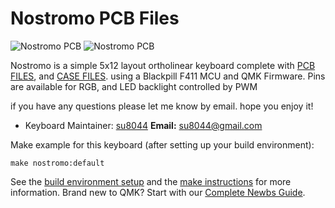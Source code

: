 # Nostromo PCB Files

![Nostromo PCB](https://i.imgur.com/YcWMpGJ.jpeg)
![Nostromo PCB](https://i.imgur.com/MaQVE2b.jpeg)

Nostromo is a simple 5x12 layout ortholinear keyboard complete with
[PCB FILES](https://github.com/su8044/qmk_firmware/tree/nostromo_maintenance/keyboards/nostromo/PCB_5x12),
and
[CASE FILES](https://github.com/su8044/qmk_firmware/tree/nostromo_maintenance/keyboards/nostromo/DWG).
using a Blackpill F411 MCU and QMK Firmware. Pins are available for RGB, and LED backlight controlled by PWM

if you have any questions please let me know by email. hope you enjoy it!

* Keyboard Maintainer: [su8044](https://github.com/su8044)
**Email:** su8044@gmail.com

Make example for this keyboard (after setting up your build environment):

    make nostromo:default

See the [build environment setup](https://docs.qmk.fm/#/getting_started_build_tools) and the [make instructions](https://docs.qmk.fm/#/getting_started_make_guide) for more information. Brand new to QMK? Start with our [Complete Newbs Guide](https://docs.qmk.fm/#/newbs).
